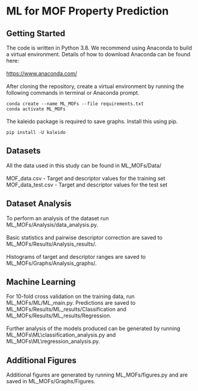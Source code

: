 <h1>ML for MOF Property Prediction</h1>
<h2>Getting Started</h2>
The code is written in Python 3.8. We recommend using Anaconda to build a virtual environment.
Details of how to download Anaconda can be found here:
<br><br>
<a href="https://www.anaconda.com/">https://www.anaconda.com/</a>
<br><br>
After cloning the repository, create a virtual environment by running the following commands in terminal or Anaconda 
prompt.
<br>

`conda create --name ML_MOFs --file requirements.txt`
<br>
`conda activate ML_MOFs`
<br>
<br>
The kaleido package is required to save graphs. Install this using pip.
<br>

`pip install -U kaleido`
<h2>Datasets</h2>
All the data used in this study can be found in ML_MOFs/Data/
<br><br>
MOF_data.csv - Target and descriptor values for the training set
<br>
MOF_data_test.csv - Target and descriptor values for the test set

<h2>Dataset Analysis</h2>
To perform an analysis of the dataset run ML_MOFs/Analysis/data_analysis.py.
<br><br>
Basic statistics and pairwise descriptor correction are saved to ML_MOFs/Results/Analysis_results/.
<br><br>
Histograms of target and descriptor ranges are saved to ML_MOFs/Graphs/Analysis_graphs/.

<h2>Machine Learning</h2>
For 10-fold cross validation on the training data, run ML_MOFs/ML/ML_main.py. Predictions are saved to 
ML_MOFs/Results/ML_results/Classification and ML_MOFs/Results/ML_results/Regression. 
<br><br>
Further analysis of the models produced can be generated by running ML_MOFs\ML\classification_analysis.py and
ML_MOFs\ML\regression_analysis.py.

<h2>Additional Figures</h2>
Additional figures are generated by running ML_MOFs/figures.py and are saved in ML_MOFs/Graphs/Figures. 
